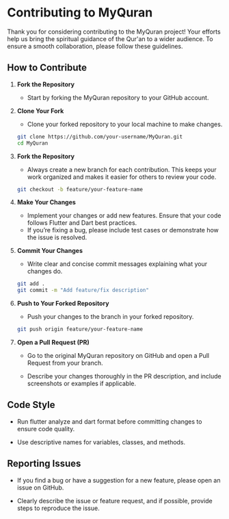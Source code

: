 # Contributing to MyQuran

Thank you for considering contributing to the MyQuran project! Your efforts help us bring the spiritual guidance of the Qur'an to a wider audience. To ensure a smooth collaboration, please follow these guidelines.

## How to Contribute

1. **Fork the Repository**

   - Start by forking the MyQuran repository to your GitHub account.

2. **Clone Your Fork**

   - Clone your forked repository to your local machine to make changes.

   ```bash
   git clone https://github.com/your-username/MyQuran.git
   cd MyQuran
   ```

3. **Fork the Repository**

   - Always create a new branch for each contribution. This keeps your work organized and makes it easier for others to review your code.

   ```bash
   git checkout -b feature/your-feature-name
   ```

4. **Make Your Changes**

   - Implement your changes or add new features. Ensure that your code follows Flutter and Dart best practices.
   - If you’re fixing a bug, please include test cases or demonstrate how the issue is resolved.

5. **Commit Your Changes**

   - Write clear and concise commit messages explaining what your changes do.

   ```bash
   git add .
   git commit -m "Add feature/fix description"
   ```

6. **Push to Your Forked Repository**

   - Push your changes to the branch in your forked repository.

   ```bash
   git push origin feature/your-feature-name
   ```

7. **Open a Pull Request (PR)**

   - Go to the original MyQuran repository on GitHub and open a Pull Request from your branch.

   - Describe your changes thoroughly in the PR description, and include screenshots or examples if applicable.

## Code Style

- Run flutter analyze and dart format before committing changes to ensure code quality.

- Use descriptive names for variables, classes, and methods.

## Reporting Issues

- If you find a bug or have a suggestion for a new feature, please open an issue on GitHub.

- Clearly describe the issue or feature request, and if possible, provide steps to reproduce the issue.
